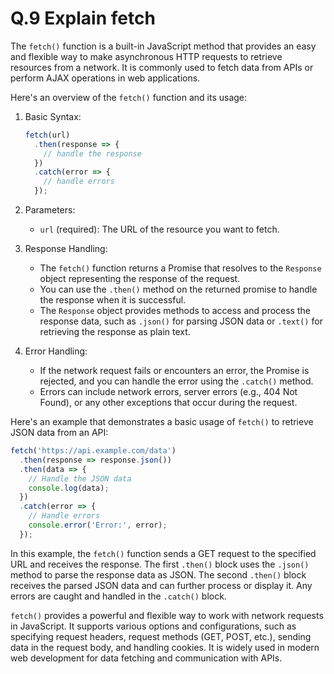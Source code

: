# Q.9 Explain fetch

The `fetch()` function is a built-in JavaScript method that provides an easy and flexible way to make asynchronous HTTP requests to retrieve resources from a network. It is commonly used to fetch data from APIs or perform AJAX operations in web applications.

Here's an overview of the `fetch()` function and its usage:

1. Basic Syntax:
   ```javascript
   fetch(url)
     .then(response => {
       // handle the response
     })
     .catch(error => {
       // handle errors
     });
   ```

2. Parameters:
   - `url` (required): The URL of the resource you want to fetch.

3. Response Handling:
   - The `fetch()` function returns a Promise that resolves to the `Response` object representing the response of the request.
   - You can use the `.then()` method on the returned promise to handle the response when it is successful.
   - The `Response` object provides methods to access and process the response data, such as `.json()` for parsing JSON data or `.text()` for retrieving the response as plain text.

4. Error Handling:
   - If the network request fails or encounters an error, the Promise is rejected, and you can handle the error using the `.catch()` method.
   - Errors can include network errors, server errors (e.g., 404 Not Found), or any other exceptions that occur during the request.

Here's an example that demonstrates a basic usage of `fetch()` to retrieve JSON data from an API:

```javascript
fetch('https://api.example.com/data')
  .then(response => response.json())
  .then(data => {
    // Handle the JSON data
    console.log(data);
  })
  .catch(error => {
    // Handle errors
    console.error('Error:', error);
  });
```

In this example, the `fetch()` function sends a GET request to the specified URL and receives the response. The first `.then()` block uses the `.json()` method to parse the response data as JSON. The second `.then()` block receives the parsed JSON data and can further process or display it. Any errors are caught and handled in the `.catch()` block.

`fetch()` provides a powerful and flexible way to work with network requests in JavaScript. It supports various options and configurations, such as specifying request headers, request methods (GET, POST, etc.), sending data in the request body, and handling cookies. It is widely used in modern web development for data fetching and communication with APIs.